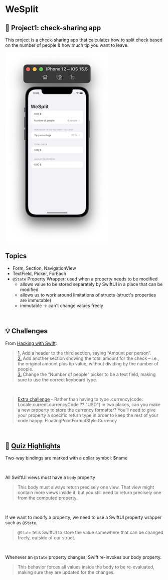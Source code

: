 # WeSplit
## 📌 Project1: check-sharing app

This project is a check-sharing app that calculates how to split check based on the number of people & how much tip you want to leave.

![image1](https://github.com/laurakciic/100-days-of-SwiftUI/blob/master/01_WeSplit/01_WeSplit/gitAssets/regular.png)

## Topics

- Form, Section, NavigationView
- TextField, Picker, ForEach
- ```@State``` Property Wrapper: used when a property needs to be modified
    - allows value to be stored separately by SwiftUI in a place that can be modified
    - allows us to work around limitations of structs (struct's properties are immutable)
    - immutable -> can't change values freely

<br/>

## 💡 Challenges 

From [Hacking with Swift](https://www.hackingwithswift.com/books/ios-swiftui/wesplit-wrap-up):
>[1.](https://github.com/laurakciic/100-days-of-SwiftUI/commit/4e144397d3dafffcca98566883e5caf7fc17082d) Add a header to the third section, saying “Amount per person”.       
>[2.](https://github.com/laurakciic/100-days-of-SwiftUI/commit/191bc53106b6decedda11aeb4df7fd0442ed2d86) Add another section showing the total amount for the check – i.e., the original amount plus tip value, without dividing by the number of people.            
>[3.](https://github.com/laurakciic/100-days-of-SwiftUI/commit/8cb1f391c82b25a97dc70b950a4056e88bf9a48f) Change the “Number of people” picker to be a text field, making sure to use the correct keyboard type.            

<br/>

>[Extra challenge](https://github.com/laurakciic/100-days-of-SwiftUI/commit/76480ddbe448e9139f5fc6016ebe3107500d7a79) - Rather than having to type .currency(code: Locale.current.currencyCode ?? "USD") in two places, can you make a new property to store the currency formatter? You’ll need to give your property a specific return type in order to keep the rest of your code happy: FloatingPointFormatStyle<Double>.Currency      

<br/>

## 📝 [Quiz Highlights](https://www.hackingwithswift.com/review/ios-swiftui/wesplit)

Two-way bindings are marked with a dollar symbol: $name

<br/>

All SwiftUI views must have a ```body``` property
>This body must always return precisely one view. That view might contain more views inside it, but you still need to return precisely one from the computed property.

<br/>

If we want to modify a property, we need to use a SwiftUI property wrapper such as ```@State```.
>```@State``` tells SwiftUI to store the value somewhere that can be changed freely, outside of our struct.

<br/>

Whenever an ```@State``` property changes, Swift re-invokes our body property.
>This behavior forces all values inside the body to be re-evaluated, making sure they are updated for the changes.








